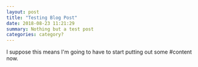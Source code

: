 ```yaml
---
layout: post
title: "Testing Blog Post"
date: 2018-08-23 11:21:29
summary: Nothing but a test post
categories: category?
---
```


I suppose this means I'm going to have to start putting out some #content now.
